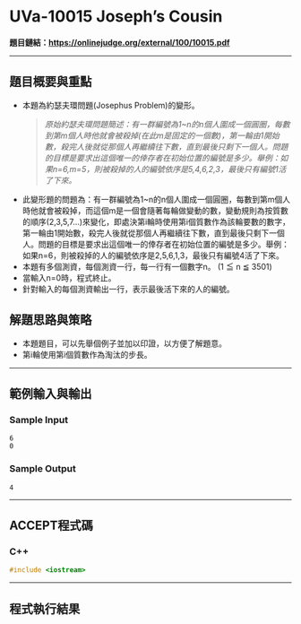 # UVa-10015 Joseph’s Cousin #

**題目鏈結：https://onlinejudge.org/external/100/10015.pdf**

---

## 題目概要與重點 ##
* 本題為約瑟夫環問題(Josephus Problem)的變形。
  > *原始約瑟夫環問題簡述：有一群編號為1~n的n個人圍成一個圓圈，每數到第m個人時他就會被殺掉(在此m是固定的一個數)，第一輪由1開始數，殺完人後就從那個人再繼續往下數，直到最後只剩下一個人。問題的目標是要求出這個唯一的倖存者在初始位置的編號是多少。舉例：如果n=6,m=5，則被殺掉的人的編號依序是5,4,6,2,3，最後只有編號1活了下來。*
* 此變形題的問題為：有一群編號為1~n的n個人圍成一個圓圈，每數到第m個人時他就會被殺掉，而這個m是一個會隨著每輪做變動的數，變動規則為按質數的順序(2,3,5,7…)來變化，即處決第i輪時使用第i個質數作為該輪要數的數字，第一輪由1開始數，殺完人後就從那個人再繼續往下數，直到最後只剩下一個人。問題的目標是要求出這個唯一的倖存者在初始位置的編號是多少。舉例：如果n=6，則被殺掉的人的編號依序是2,5,6,1,3，最後只有編號4活了下來。
* 本題有多個測資，每個測資一行，每一行有一個數字n。 (1 ≦ n ≦ 3501)
* 當輸入n=0時，程式終止。
* 針對輸入的每個測資輸出一行，表示最後活下來的人的編號。

## 解題思路與策略 ##
* 本題題目，可以先舉個例子並加以印證，以方便了解題意。
* 第i輪使用第i個質數作為淘汰的步長。

---

## 範例輸入與輸出 ##
### Sample Input ###
```
6
0
```
### Sample Output ###
```
4
```
---

## ACCEPT程式碼 ##

### C++ ###

```c++
#include <iostream>

```

---

## 程式執行結果 ##


